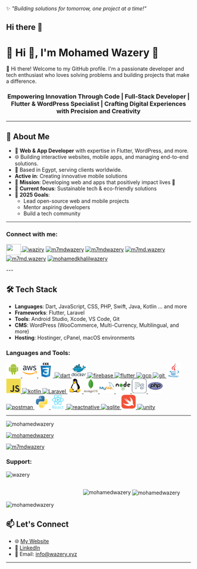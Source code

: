 ✨ *"Building solutions for tomorrow, one project at a time!"*  


## Hi there 👋
# 🌟 Hi 👋, I'm Mohamed Wazery 🌟  


👋 Hi there! Welcome to my GitHub profile. I'm a passionate developer and tech enthusiast who loves solving problems and building projects that make a difference.  

<h3 align="center">Empowering Innovation Through Code | Full-Stack Developer | Flutter & WordPress Specialist | Crafting Digital Experiences with Precision and Creativity</h3>

---

## 🚀 About Me  
- 💼 **Web & App Developer** with expertise in Flutter, WordPress, and more.  
- 🌐 Building interactive websites, mobile apps, and managing end-to-end solutions.  
- 📍 Based in Egypt, serving clients worldwide.
- **Active in**: Creating innovative mobile solutions  
- 💚 **Mission**: Developing web and apps that positively impact lives 🌟  
- 🌱 **Current focus**: Sustainable tech & eco-friendly solutions  
- 🎯 **2025 Goals**:  
  - Lead open-source web and mobile projects  
  - Mentor aspiring developers  
  - Build a tech community  

---
<h3 align="left">Connect with me:</h3>
<p align="left">
<a href="https://wa.me/+20114099838" target="_blank">
  <img align="center" src="https://raw.githubusercontent.com/WhatsApp/WhatsApp-Nodejs-SDK/main/website/static/img/wa_logo-216px.svg" height="30" width="40" />
</a>
<a href="https://dev.to/waziry" target="blank"><img align="center" src="https://raw.githubusercontent.com/rahuldkjain/github-profile-readme-generator/master/src/images/icons/Social/devto.svg" alt="waziry" height="30" width="40" /></a>
<a href="https://twitter.com/m7mdwazery" target="blank"><img align="center" src="https://raw.githubusercontent.com/rahuldkjain/github-profile-readme-generator/master/src/images/icons/Social/twitter.svg" alt="m7mdwazery" height="30" width="40" /></a>
<a href="https://linkedin.com/in/m7mdwazery" target="blank"><img align="center" src="https://raw.githubusercontent.com/rahuldkjain/github-profile-readme-generator/master/src/images/icons/Social/linked-in-alt.svg" alt="m7mdwazery" height="30" width="40" /></a>
<a href="https://fb.com/m7md.wazery" target="blank"><img align="center" src="https://raw.githubusercontent.com/rahuldkjain/github-profile-readme-generator/master/src/images/icons/Social/facebook.svg" alt="m7md.wazery" height="30" width="40" /></a>
<a href="https://instagram.com/m7md.wazery" target="blank"><img align="center" src="https://raw.githubusercontent.com/rahuldkjain/github-profile-readme-generator/master/src/images/icons/Social/instagram.svg" alt="m7md.wazery" height="30" width="40" /></a>
<a href="https://www.youtube.com/c/mohamedkhalilwazery" target="blank"><img align="center" src="https://raw.githubusercontent.com/rahuldkjain/github-profile-readme-generator/master/src/images/icons/Social/youtube.svg" alt="mohamedkhalilwazery" height="30" width="40" /></a>
</p>
---

## 🛠️ Tech Stack  
- **Languages**: Dart, JavaScript, CSS, PHP, Swift, Java, Kotlin ... and more
- **Frameworks**: Flutter, Laravel  
- **Tools**: Android Studio, Xcode, VS Code, Git  
- **CMS**: WordPress (WooCommerce, Multi-Currency, Multilingual, and more) 
- **Hosting**: Hostinger, cPanel, macOS environments


<h3 align="left">Languages and Tools:</h3>
<p align="left"> <a href="https://developer.android.com" target="_blank" rel="noreferrer"> <img src="https://raw.githubusercontent.com/devicons/devicon/master/icons/android/android-original-wordmark.svg" alt="android" width="40" height="40"/> </a> <a href="https://aws.amazon.com" target="_blank" rel="noreferrer"> <img src="https://raw.githubusercontent.com/devicons/devicon/master/icons/amazonwebservices/amazonwebservices-original-wordmark.svg" alt="aws" width="40" height="40"/> </a> <a href="https://www.w3schools.com/css/" target="_blank" rel="noreferrer"> <img src="https://raw.githubusercontent.com/devicons/devicon/master/icons/css3/css3-original-wordmark.svg" alt="css3" width="40" height="40"/> </a> <a href="https://dart.dev" target="_blank" rel="noreferrer"> <img src="https://www.vectorlogo.zone/logos/dartlang/dartlang-icon.svg" alt="dart" width="40" height="40"/> </a> <a href="https://www.docker.com/" target="_blank" rel="noreferrer"> <img src="https://raw.githubusercontent.com/devicons/devicon/master/icons/docker/docker-original-wordmark.svg" alt="docker" width="40" height="40"/> </a> <a href="https://firebase.google.com/" target="_blank" rel="noreferrer"> <img src="https://www.vectorlogo.zone/logos/firebase/firebase-icon.svg" alt="firebase" width="40" height="40"/> </a> <a href="https://flutter.dev" target="_blank" rel="noreferrer"> <img src="https://www.vectorlogo.zone/logos/flutterio/flutterio-icon.svg" alt="flutter" width="40" height="40"/> </a> <a href="https://cloud.google.com" target="_blank" rel="noreferrer"> <img src="https://www.vectorlogo.zone/logos/google_cloud/google_cloud-icon.svg" alt="gcp" width="40" height="40"/> </a> <a href="https://git-scm.com/" target="_blank" rel="noreferrer"> <img src="https://www.vectorlogo.zone/logos/git-scm/git-scm-icon.svg" alt="git" width="40" height="40"/> </a> <a href="https://www.java.com" target="_blank" rel="noreferrer"> <img src="https://raw.githubusercontent.com/devicons/devicon/master/icons/java/java-original.svg" alt="java" width="40" height="40"/> </a> <a href="https://developer.mozilla.org/en-US/docs/Web/JavaScript" target="_blank" rel="noreferrer"> <img src="https://raw.githubusercontent.com/devicons/devicon/master/icons/javascript/javascript-original.svg" alt="javascript" width="40" height="40"/> </a> <a href="https://kotlinlang.org" target="_blank" rel="noreferrer"> <img src="https://www.vectorlogo.zone/logos/kotlinlang/kotlinlang-icon.svg" alt="kotlin" width="40" height="40"/> </a> <a href="https://laravel.com/" target="_blank" rel="noreferrer">
  <img src="https://cdn.jsdelivr.net/gh/devicons/devicon/icons/laravel/laravel-original.svg" alt="Laravel" width="40" height="40"/>
</a> <a href="https://www.linux.org/" target="_blank" rel="noreferrer"> <img src="https://raw.githubusercontent.com/devicons/devicon/master/icons/linux/linux-original.svg" alt="linux" width="40" height="40"/> </a> <a href="https://www.mongodb.com/" target="_blank" rel="noreferrer"> <img src="https://raw.githubusercontent.com/devicons/devicon/master/icons/mongodb/mongodb-original-wordmark.svg" alt="mongodb" width="40" height="40"/> </a> <a href="https://www.mysql.com/" target="_blank" rel="noreferrer"> <img src="https://raw.githubusercontent.com/devicons/devicon/master/icons/mysql/mysql-original-wordmark.svg" alt="mysql" width="40" height="40"/> </a> <a href="https://nodejs.org" target="_blank" rel="noreferrer"> <img src="https://raw.githubusercontent.com/devicons/devicon/master/icons/nodejs/nodejs-original-wordmark.svg" alt="nodejs" width="40" height="40"/> </a> <a href="https://www.photoshop.com/en" target="_blank" rel="noreferrer"> <img src="https://raw.githubusercontent.com/devicons/devicon/master/icons/photoshop/photoshop-line.svg" alt="photoshop" width="40" height="40"/> </a> <a href="https://www.php.net" target="_blank" rel="noreferrer"> <img src="https://raw.githubusercontent.com/devicons/devicon/master/icons/php/php-original.svg" alt="php" width="40" height="40"/> </a> <a href="https://postman.com" target="_blank" rel="noreferrer"> <img src="https://www.vectorlogo.zone/logos/getpostman/getpostman-icon.svg" alt="postman" width="40" height="40"/> </a> <a href="https://www.python.org" target="_blank" rel="noreferrer"> <img src="https://raw.githubusercontent.com/devicons/devicon/master/icons/python/python-original.svg" alt="python" width="40" height="40"/> </a> <a href="https://reactjs.org/" target="_blank" rel="noreferrer"> <img src="https://raw.githubusercontent.com/devicons/devicon/master/icons/react/react-original-wordmark.svg" alt="react" width="40" height="40"/> </a> <a href="https://reactnative.dev/" target="_blank" rel="noreferrer"> <img src="https://reactnative.dev/img/header_logo.svg" alt="reactnative" width="40" height="40"/> </a> <a href="https://www.sqlite.org/" target="_blank" rel="noreferrer"> <img src="https://www.vectorlogo.zone/logos/sqlite/sqlite-icon.svg" alt="sqlite" width="40" height="40"/> </a> <a href="https://developer.apple.com/swift/" target="_blank" rel="noreferrer"> <img src="https://raw.githubusercontent.com/devicons/devicon/master/icons/swift/swift-original.svg" alt="swift" width="40" height="40"/> </a> <a href="https://unity.com/" target="_blank" rel="noreferrer"> <img src="https://www.vectorlogo.zone/logos/unity3d/unity3d-icon.svg" alt="unity" width="40" height="40"/> </a> </p>

---



<p align="left"> <img src="https://komarev.com/ghpvc/?username=mohamedwazery&label=Profile%20views&color=0e75b6&style=flat" alt="mohamedwazery" /> </p>

<p align="left"> <a href="https://github.com/ryo-ma/github-profile-trophy"><img src="https://github-profile-trophy.vercel.app/?username=mohamedwazery" alt="mohamedwazery" /></a> </p>

<p align="left"> <a href="https://twitter.com/m7mdwazery" target="blank"><img src="https://img.shields.io/twitter/follow/m7mdwazery?logo=twitter&style=for-the-badge" alt="m7mdwazery" /></a> </p>




<h3 align="left">Support:</h3>
<p><a href="https://www.buymeacoffee.com/wazery"> <img align="left" src="https://cdn.buymeacoffee.com/buttons/v2/default-yellow.png" height="50" width="210" alt="wazery" /></a></p><br><br>

<p><img align="left" src="https://github-readme-stats.vercel.app/api/top-langs?username=mohamedwazery&show_icons=true&locale=en&layout=compact" alt="mohamedwazery" /></p>

<p>&nbsp;<img align="center" src="https://github-readme-stats.vercel.app/api?username=mohamedwazery&show_icons=true&locale=en" alt="mohamedwazery" /></p>

<p><img align="center" src="https://github-readme-streak-stats.herokuapp.com/?user=mohamedwazery&" alt="mohamedwazery" /></p>



## 📫 Let's Connect  
- 🌐 [My Website](https://wazery.xyz)  
- 💼 [LinkedIn](https://linkedin.com/in/m7mdwazery)  
- 📧 Email: info@wazery.xyz  

---

<!--
**mohamedwazery/mohamedwazery** is a ✨ _special_ ✨ repository because its `README.md` (this file) appears on your GitHub profile.

Here are some ideas to get you started:

- 🔭 I’m currently working on ...
- 🌱 I’m currently learning ...
- 👯 I’m looking to collaborate on ...
- 🤔 I’m looking for help with ...
- 💬 Ask me about ...
- 📫 How to reach me: ...
- 😄 Pronouns: ...
- ⚡ Fun fact: ...
-->
